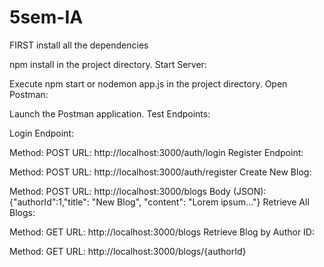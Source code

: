 # 5sem-IA
FIRST install all the dependencies

npm install in the project directory.
Start Server:

Execute npm start or nodemon app.js in the project directory.
Open Postman:

Launch the Postman application.
Test Endpoints:

Login Endpoint:

Method: POST
URL: http://localhost:3000/auth/login
Register Endpoint:

Method: POST
URL: http://localhost:3000/auth/register
Create New Blog:

Method: POST
URL: http://localhost:3000/blogs
Body (JSON): {"authorId":1,"title": "New Blog", "content": "Lorem ipsum..."}
Retrieve All Blogs:

Method: GET
URL: http://localhost:3000/blogs
Retrieve Blog by Author ID:

Method: GET
URL: http://localhost:3000/blogs/{authorId}
